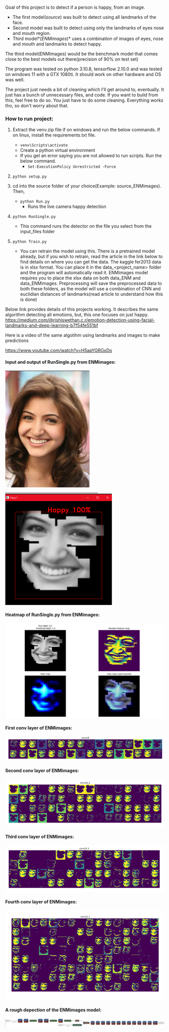 Goal of this project is to detect if a person is happy, from an image. 
- The first model(_source_) was built to detect using all landmarks of the face.
- Second model was built to detect using only the landmarks of eyes nose and mouth region.
- Third model*(_ENMimages_)* uses a combination of images of
eyes, nose and mouth and landmarks to detect happy. 

The third model(ENMimages) would be the benchmark model that comes close to the best models out there(precision of 90% on test set)

The program was tested on python 3.10.8, tensorflow 2.10.0 and was tested on windows 11 with a GTX 1080ti. It should work on other hardware and OS was well.

The project just needs a bit of cleaning which I'll get around to, eventually. It just has a bunch of unnecessary files, and code. If you want to build from this,
feel free to do so. You just have to do some cleaning. Everything works tho, so don't worry about that.

### How to run project:

1. Extract the venv.zip file if on windows and run the below commands. If on linux, install the requirements.txt file.
    - `venv\Scripts\activate`
    - Create a python virtual environment
    - If you get an error saying you are not allowed to run scripts. Run the below command.
      - `Set-ExecutionPolicy Unrestricted -Force`


2. `python setup.py`


3. cd into the source folder of your choice(Example: source_ENMimages). Then, 
   - `python Run.py`
      - Runs the live camera happy detection


3. `python RunSingle.py` 
   - This command runs the detector on the file you select from the input_files folder


4. `python Train.py`
   - You can retrain the model using this. There is a pretrained model already, but if you wish to retrain, read the article in the link below to find details on where you can get the data.
The kaggle fer2013 data is in xlsx format. You can place it in the data_<project_name> folder and the program will automatically read it.
ENMimages model requires you to place the xlsx data on both data_ENM and data_ENMimages. Preprocessing will save the preprocessed data to both these folders, as
the model will use a combination of CNN and euclidian distances of landmarks(read article to understand how this is done)
   

Below link provides details of this projects working. It describes the same algorithm detecting all emotions, but, this one focuses on just happy. 
https://medium.com/@rishiswethan.c.r/emotion-detection-using-facial-landmarks-and-deep-learning-b7f54fe551bf

Here is a video of the same algotihm using landmarks and images to make predictions

https://www.youtube.com/watch?v=H5aaYGRGxDo

#### Input and output of RunSingle.py from ENMimages:
![img_14.png](img_14.png)______________________________________________![img_13.png](img_13.png)

#### Heatmap of RunSingle.py from ENMimages:
![img_3.png](img_3.png)

#### First conv layer of ENMimages:
![img_8.png](img_8.png)

#### Second conv layer of ENMimages:
![img_7.png](img_7.png)

#### Third conv layer of ENMimages:
![img_6.png](img_6.png)

#### Fourth conv layer of ENMimages:
![img_5.png](img_5.png)

#### A rough depection of the ENMimages model:
![img_1.png](img_1.png)